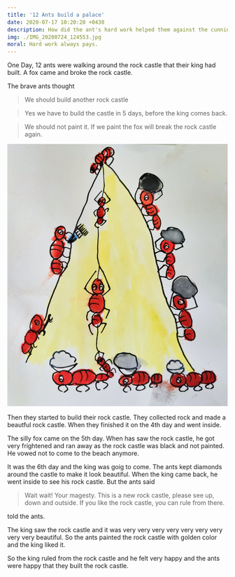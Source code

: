 ```yaml
---
title: '12 Ants build a palace'
date: 2020-07-17 10:20:20 +0430
description: How did the ant's hard work helped them against the cunning fox.
img: ./IMG_20200724_124553.jpg
moral: Hard work always pays.
---
```


One Day, 12 ants were walking around the rock castle that their king had built. 
A fox came and broke the rock castle. 

The brave ants thought

> We should build another rock castle 

> Yes we have to build the castle in 5 days, before the king comes back.

> We should not paint it. If we paint the fox will break the rock castle again.


![Builds the Palace](./IMG_20200724_124553.jpg)

Then they started to build their rock castle. They collected rock and made a beautful rock castle.
When they finished it on the 4th day and went inside.

The silly fox came on the 5th day. When has saw the rock castle, he got very frightened and ran away as the rock castle was black and not painted. 
He vowed not to come to the beach anymore. 

It was the 6th day and the king was goig to come. The ants kept diamonds around the castle to make it look beautiful. When the king came back, he went inside to see his rock castle.  But the ants said

> Wait wait! Your magesty. This is a new rock castle, please see up, down and outside. If you like the rock castle, you can rule from there. 

told the ants.

The king saw the rock castle and it was very very very very very very very very very beautiful. So the ants painted the rock castle with golden color and the king liked it. 

So the king ruled from the rock castle and he felt very happy and the ants were happy that they built the rock castle.

